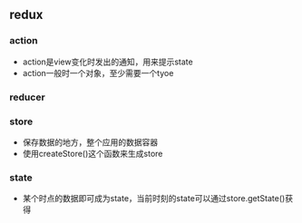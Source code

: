 ## redux
### action
- action是view变化时发出的通知，用来提示state
- action一般时一个对象，至少需要一个tyoe
### reducer
### store
- 保存数据的地方，整个应用的数据容器
- 使用createStore()这个函数来生成store

### state
- 某个时点的数据即可成为state，当前时刻的state可以通过store.getState()获得

